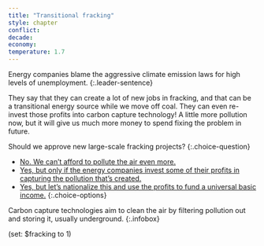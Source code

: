 ```yaml
---
title: "Transitional fracking"
style: chapter
conflict: 
decade: 
economy: 
temperature: 1.7
---
```


Energy companies blame the aggressive climate emission laws for high levels of unemployment. 
{:.leader-sentence}

They say that they can create a lot of new jobs in fracking, and that can be a transitional energy source while we move off coal. They can even re-invest those profits into carbon capture technology! A little more pollution now, but it will give us much more money to spend fixing the problem in future.

Should we approve new large-scale fracking projects?
{:.choice-question}

- [No. We can’t afford to pollute the air even more.](chapter_weak-reforms.html)
- [Yes, but only if the energy companies invest some of their profits in capturing the pollution that’s created.](chapter_green-is-the-new-gold.html)
- [Yes, but let’s nationalize this and use the profits to fund a universal basic income.](chapter_people-get-richer.html)
{:.choice-options}

Carbon capture technologies aim to clean the air by filtering pollution out and storing it, usually underground.
{:.infobox}

(set: $fracking to 1)
